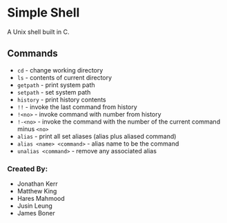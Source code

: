 # Simple Shell

A Unix shell built in C.

## Commands
* `cd` - change working directory
* `ls` - contents of current directory
* `getpath` - print system path
* `setpath` - set system path
* `history` - print history contents
* `!!` - invoke the last command from history
* `!<no>` - invoke command with number <no> from history
* `!-<no>` - invoke the command with the number of the current command minus `<no>`
* `alias` - print all set aliases (alias plus aliased command)
* `alias <name> <command>` - alias name to be the command
* `unalias <command>` - remove any associated alias

<h3>Created By:</h3>

* Jonathan Kerr
* Matthew King
* Hares Mahmood
* Jusin Leung
* James Boner
